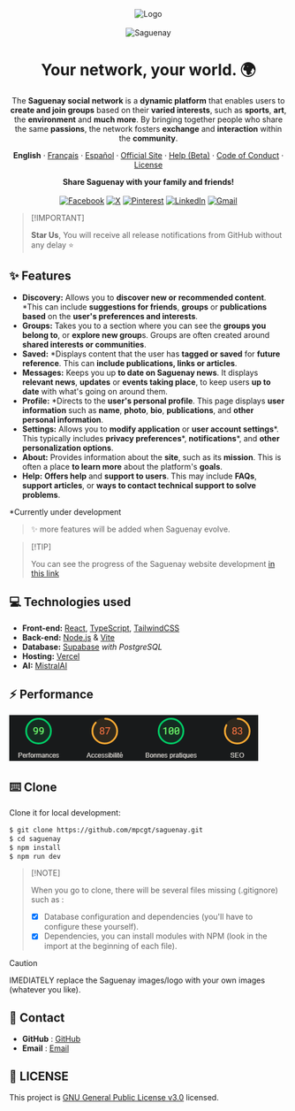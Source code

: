 <div align="center">
<img src="https://github.com/mpcgt/saguenay/blob/main/src/assets/images/logo/saguenay_white_letters.png?raw=true" alt="Logo" />
  <br /><br />
<img src="https://github.com/mpcgt/saguenay/blob/main/src/assets/images/image_readme.png?raw=true" alt="Saguenay" />

# Your network, your world. 🌍
The **Saguenay social network** is a **dynamic platform** that enables users to **create and join groups** based on their **varied interests**, such as **sports**, **art**, the **environment** and **much more**. By bringing together people who share the same **passions**, the network fosters **exchange** and **interaction** within the **community**.

**English** · [Français](./src/locales/fr/README.md) · [Español](./src/locales/es/README.md) · [Official Site](https://saguenay.vercel.app/) · [Help (Beta)](https://help.saguenay.vercel.app) · [Code of Conduct](./CODE_OF_CONDUCT.md) · [License](./LICENSE.md) 

**Share Saguenay with your family and friends!**<br /><br />
[![Facebook](https://img.shields.io/badge/Facebook-%231877F2.svg?style=for-the-badge&logo=Facebook&logoColor=white)](https://www.facebook.com/sharer/sharer.php?u=https://saguenay.vercel.app/) [![X](https://img.shields.io/badge/X-%23000000.svg?style=for-the-badge&logo=X&logoColor=white)](https://x.com/intent/tweet?url=https://saguenay.vercel.app/&text=Try%20Saguenay,%20the%20open-source%20social%20network,%20free%20of%20ads%20and%20weird%20trackers.%20%F0%9F%98%8E) [![Pinterest](https://img.shields.io/badge/Pinterest-%23E60023.svg?style=for-the-badge&logo=Pinterest&logoColor=white)](https://pinterest.com/pin/create/button/?url=https://saguenay.vercel.app/&media=&description=Try%20Saguenay,%20the%20open-source%20social%20network,%20free%20of%20ads%20and%20weird%20trackers.%20%F0%9F%98%8E) [![LinkedIn](https://img.shields.io/badge/linkedin-%230077B5.svg?style=for-the-badge&logo=linkedin&logoColor=white)](https://www.linkedin.com/shareArticle?mini=true&url=https://saguenay.vercel.app/) [![Gmail](https://img.shields.io/badge/Gmail-D14836?style=for-the-badge&logo=gmail&logoColor=white)](mailto:?&subject=Try%20Saguenay,%20the%20open-source%20social%20network,%20free%20of%20ads%20and%20weird%20trackers.%20%F0%9F%98%8E&cc=&bcc=&body=https://saguenay.vercel.app/%0ATry%20Saguenay,%20the%20open-source%20social%20network,%20free%20of%20ads%20and%20weird%20trackers.%20%F0%9F%98%8E)
</div>

> \[!IMPORTANT]
>
> **Star Us**, You will receive all release notifications from GitHub without any delay ⭐️

## ✨ **Features**
* **Discovery:** Allows you to **discover new or recommended content**. *This can include **suggestions for friends**, **groups** or **publications based** on the **user's preferences and interests**.
* **Groups:** Takes you to a section where you can see the **groups you belong to**, or **explore new group**s. Groups are often created around **shared interests or communities**.
* **Saved:** *Displays content that the user has **tagged or saved** for **future reference**. This can **include publications, links or articles**.
* **Messages:** Keeps you up **to date on Saguenay news**. It displays **relevant news**, **updates** or **events taking place**, to keep users **up to date** with what's going on around them.
* **Profile:** *Directs to the **user's personal profile**. This page displays **user information** such as **name**, **photo**, **bio**, **publications**, and **other personal information**.
* **Settings:** Allows you to **modify application** or **user account settings***. This typically includes **privacy preferences***, **notifications***, and **other personalization options**.
* **About:** Provides information about the **site**, such as its **mission**. This is often a place **to learn more** about the platform's **goals**.
* **Help:** **Offers help** and **support to users**. This may include **FAQs**, **support articles**, or **ways to contact technical support to solve problems**.

*Currently under development

> ✨ more features will be added when Saguenay evolve.

  
> \[!TIP]
>
> You can see the progress of the Saguenay website development [in this link](https://github.com/users/mpcgt/projects/6)

## 💻 **Technologies used**
* **Front-end:** [React](https://react.dev), [TypeScript](https://www.typescriptlang.org/), [TailwindCSS](https://tailwindui.com/)
* **Back-end:** [Node.js](https://nodejs.org) & [Vite](https://vite.dev/)
* **Database:** [Supabase](https://supabase.com/) <i>with PostgreSQL</i>
* **Hosting:** [Vercel](https://vercel.com)
* **AI:** [MistralAI](https://mistral.ai/)

## ⚡ **Performance**

<img src="https://github.com/mpcgt/saguenay/blob/main/src/assets/images/perf.png?raw=true" alt="Performance" />

## ⌨️ **Clone**
Clone it for local development:

```fish
$ git clone https://github.com/mpcgt/saguenay.git
$ cd saguenay
$ npm install
$ npm run dev
```
> \[!NOTE]
>
> When you go to clone, there will be several files missing (.gitignore) such as :
>
> - [x] Database configuration and dependencies (you'll have to configure these yourself).
> - [x] Dependencies, you can install modules with NPM (look in the import at the beginning of each file).

> [!CAUTION]
> IMEDIATELY replace the Saguenay images/logo with your own images (whatever you like).

## 📨 **Contact**
* **GitHub** : [GitHub](https://github.com/mpcgt/saguenay/discussions/new/choose)
* **Email** : [Email](mailto:sgn.ntwk@gmail.com)

## 📜 **LICENSE**
This project is [GNU General Public License v3.0](./LICENSE.md) licensed.